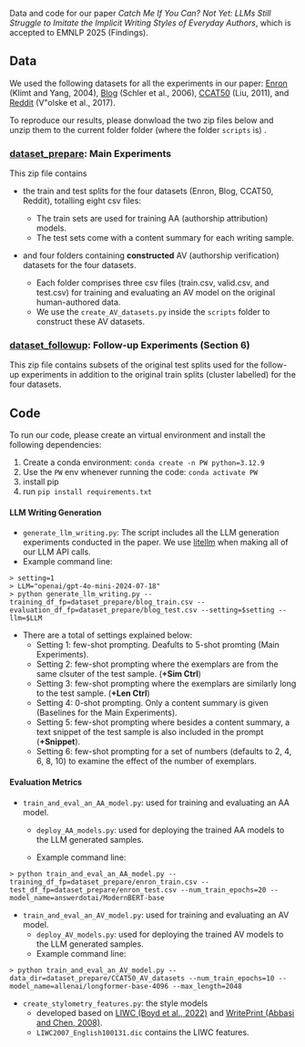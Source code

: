 Data and code for our paper *Catch Me If You Can? Not Yet: LLMs Still Struggle to Imitate the Implicit Writing Styles of Everyday Authors*, which is accepted to EMNLP 2025 (Findings).



## Data

We used the following datasets for all the experiments in our paper: [Enron](https://www.cs.cmu.edu/~enron/) (Klimt and Yang, 2004), [Blog](https://u.cs.biu.ac.il/~koppel/BlogCorpus.htm) (Schler et al., 2006), [CCAT50](https://archive.ics.uci.edu/dataset/217/reuter+50+50) (Liu, 2011), and [Reddit](https://huggingface.co/datasets/webis/tldr-17) (V"olske et al., 2017).

To reproduce our results, please donwload the two zip files below and unzip them to the current folder folder (where the folder `scripts` is) . 

### [dataset_prepare](https://drive.google.com/file/d/1zzlnY_OTr6Mtnt19DQBtYF5LttF6DOt2/view?usp=sharing): Main Experiments

This zip file contains

- the train and test splits for the four datasets (Enron, Blog, CCAT50, Reddit), totalling eight csv files:
  - The train sets are used for training AA (authorship attribution) models.
  - The test sets come with a content summary for each writing sample.

- and four folders containing **constructed** AV (authorship verification) datasets for the four datasets. 
  - Each folder comprises three csv files (train.csv, valid.csv, and test.csv) for training and evaluating an AV model on the original human-authored data. 
  - We use the `create_AV_datasets.py` inside the `scripts` folder to construct these AV datasets.  



### [dataset_followup](https://drive.google.com/file/d/1fxkoClxjfkrUpzqy9rfPZk7tcCobkQG1/view?usp=sharing): Follow-up Experiments (Section 6)

This zip file contains subsets of the original test splits used for the follow-up experiments in addition to the original train splits (cluster labelled) for the four datasets.  



## Code 

To run our code, please create an virtual environment and install the following dependencies:

1. Create a conda environment: `conda create -n PW python=3.12.9`
2. Use the `PW` env whenever running the code: `conda activate PW`
3. install pip
4. run `pip install requirements.txt`



#### LLM Writing Generation 

- `generate_llm_writing.py`: The script includes all the LLM generation experiments conducted in the paper. We use [litellm](https://github.com/BerriAI/litellm) when making all of our LLM API calls. 
- Example command line:

```
> setting=1
> LLM="openai/gpt-4o-mini-2024-07-18"
> python generate_llm_writing.py --training_df_fp=dataset_prepare/blog_train.csv --evaluation_df_fp=dataset_prepare/blog_test.csv --setting=$setting --llm=$LLM
```



- There are a total of settings explained below:
  - Setting 1: few-shot prompting. Deafults to 5-shot promting (Main Experiments). 
  - Setting 2: few-shot prompting where the exemplars are from the same clsuter of the test sample. (**+Sim Ctrl**)
  - Setting 3: few-shot prompting where the exemplars are similarly long to the test sample. (**+Len Ctrl**)
  - Setting 4: 0-shot prompting. Only a content summary is given (Baselines for the Main Experiments).
  -  Setting 5: few-shot prompting where besides a content summary, a text snippet of the test sample is also included in the prompt (**+Snippet**). 
  - Setting 6: few-shot prompting for a set of numbers (defaults to 2, 4, 6, 8, 10) to examine the effect of the number of exemplars. 



#### Evaluation Metrics

- `train_and_eval_an_AA_model.py`: used for training and evaluating an AA model. 
  
  - `deploy_AA_models.py`: used for deploying the trained AA models to the LLM generated samples.  
  
  - Example command line: 

```
> python train_and_eval_an_AA_model.py --training_df_fp=dataset_prepare/enron_train.csv --test_df_fp=dataset_prepare/enron_test.csv --num_train_epochs=20 --model_name=answerdotai/ModernBERT-base
```



- `train_and_eval_an_AV_model.py`: used for training and evaluating an AV model. 
  - `deploy_AV_models.py`: used for deploying the trained AV models to the LLM generated samples. 
  - Example command line:

```
> python train_and_eval_an_AV_model.py --data_dir=dataset_prepare/CCAT50_AV_datasets --num_train_epochs=10 --model_name=allenai/longformer-base-4096 --max_length=2048
```



- `create_stylometry_features.py`: the style models 
  - developed based on [LIWC (Boyd et al., 2022)](https://www.liwc.app/static/documents/LIWC-22%20Manual%20-%20Development%20and%20Psychometrics.pdf) and [WritePrint (Abbasi and Chen, 2008)](https://dl.acm.org/doi/10.1145/1344411.1344413).
  - `LIWC2007_English100131.dic` contains the LIWC features.